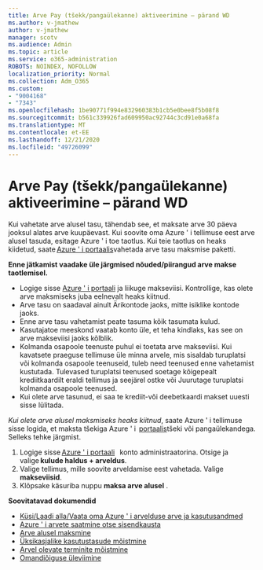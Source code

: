 ```yaml
---
title: Arve Pay (tšekk/pangaülekanne) aktiveerimine – pärand WD
ms.author: v-jmathew
author: v-jmathew
manager: scotv
ms.audience: Admin
ms.topic: article
ms.service: o365-administration
ROBOTS: NOINDEX, NOFOLLOW
localization_priority: Normal
ms.collection: Adm_O365
ms.custom:
- "9004168"
- "7343"
ms.openlocfilehash: 1be90771f994e832960383b1cb5e0bee8f5b08f8
ms.sourcegitcommit: b561c339926fad609950ac92744c3cd91e0a68fa
ms.translationtype: MT
ms.contentlocale: et-EE
ms.lasthandoff: 12/21/2020
ms.locfileid: "49726099"
---
```

# <a name="switch-to-invoice-pay-chequewire-transfer---legacy-wd"></a>Arve Pay (tšekk/pangaülekanne) aktiveerimine – pärand WD

Kui vahetate arve alusel tasu, tähendab see, et maksate arve 30 päeva jooksul alates arve kuupäevast. Kui soovite oma Azure ' i tellimuse eest arve alusel tasuda, esitage Azure ' i toe taotlus. Kui teie taotlus on heaks kiidetud, saate [Azure ' i portaalis](https://portal.azure.com/)vahetada arve tasu maksmise paketti.

**Enne jätkamist vaadake üle järgmised nõuded/piirangud arve makse taotlemisel.**

- Logige sisse [Azure ' i portaali](https://portal.azure.com/) ja liikuge makseviisi. Kontrollige, kas olete arve maksmiseks juba eelnevalt heaks kiitnud.
- Arve tasu on saadaval ainult Ärikontode jaoks, mitte isiklike kontode jaoks.
- Enne arve tasu vahetamist peate tasuma kõik tasumata kulud.
- Kasutajatoe meeskond vaatab konto üle, et teha kindlaks, kas see on arve makseviisi jaoks kõlblik.
- Kolmanda osapoole teenuste puhul ei toetata arve makseviisi. Kui kavatsete praeguse tellimuse üle minna arvele, mis sisaldab turuplatsi või kolmanda osapoole teenuseid, tuleb need teenused enne vahetamist kustutada. Tulevased turuplatsi teenused soetage kõigepealt krediitkaardilt eraldi tellimus ja seejärel ostke või Juurutage turuplatsi kolmanda osapoole teenused.
- Kui olete arve tasunud, ei saa te krediit-või deebetkaardi makset uuesti sisse lülitada.

*Kui olete arve alusel maksmiseks heaks kiitnud*, saate Azure ' i tellimuse sisse logida, et maksta tšekiga Azure ' i  [portaalis](https://portal.azure.com/)tšeki või pangaülekandega.
Selleks tehke järgmist.

1. Logige sisse [Azure ' i portaali](https://portal.azure.com/)   konto administraatorina. Otsige ja valige **kulude haldus + arveldus**.
2. Valige tellimus, mille soovite arveldamise eest vahetada. Valige **makseviisid**.
3. Klõpsake käsuriba nuppu **maksa arve alusel** .

**Soovitatavad dokumendid**

- [Küsi/Laadi alla/Vaata oma Azure ' i arvelduse arve ja kasutusandmed](https://docs.microsoft.com/azure/billing/billing-download-azure-invoice-daily-usage-date)
- [Azure ' i arvete saatmine otse sisendkausta](https://docs.microsoft.com/azure/billing/billing-download-azure-invoice-daily-usage-date)
- [Arve alusel maksmine](https://docs.microsoft.com/azure/billing/billing-how-to-pay-by-invoice)
- [Üksikasjalike kasutustasude mõistmine](https://docs.microsoft.com/azure/billing/billing-understand-your-bill)
- [Arvel olevate terminite mõistmine](https://docs.microsoft.com/azure/billing/billing-understand-your-invoice)
- [Omandiõiguse üleviimine](https://docs.microsoft.com/azure/billing/billing-subscription-transfer)
